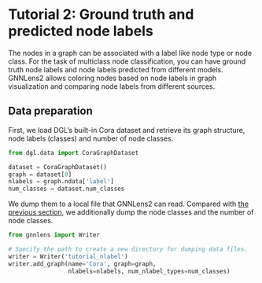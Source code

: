 # Tutorial 2: Ground truth and predicted node labels

The nodes in a graph can be associated with a label like node type or node class. For the task of multiclass node classification, you can have ground truth node labels and node labels predicted from different models. GNNLens2 allows coloring nodes based on node labels in graph visualization and comparing node labels from different sources.

## Data preparation

First, we load DGL’s built-in Cora dataset and retrieve its graph structure, node labels (classes) and number of node classes.

```python
from dgl.data import CoraGraphDataset

dataset = CoraGraphDataset()
graph = dataset[0]
nlabels = graph.ndata['label']
num_classes = dataset.num_classes
```

We dump them to a local file that GNNLens2 can read. Compared with [the previous section](./tutorial_1_graph.md), we additionally dump the node classes and the number of node classes. 

```python
from gnnlens import Writer

# Specify the path to create a new directory for dumping data files.
writer = Writer('tutorial_nlabel')
writer.add_graph(name='Cora', graph=graph, 
                 nlabels=nlabels, num_nlabel_types=num_classes)
```
